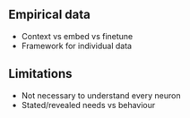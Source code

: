 ## Empirical data
- Context vs embed vs finetune
- Framework for individual data

## Limitations
- Not necessary to understand every neuron
- Stated/revealed needs vs behaviour